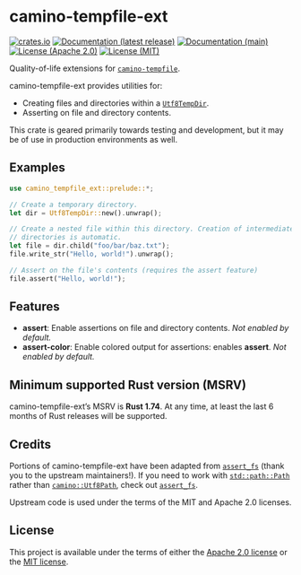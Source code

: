 <!-- cargo-sync-rdme title [[ -->
# camino-tempfile-ext
<!-- cargo-sync-rdme ]] -->
[![crates.io](https://img.shields.io/crates/v/camino-tempfile-ext.svg?logo=rust)](https://crates.io/crates/camino-tempfile-ext)
[![Documentation (latest release)](https://img.shields.io/badge/docs-latest%20version-brightgreen.svg)](https://docs.rs/camino-tempfile-ext)
[![Documentation (main)](https://img.shields.io/badge/docs-main-purple.svg)](https://camino-rs.github.io/camino-tempfile/rustdoc/camino_tempfile_ext/)
[![License (Apache 2.0)](https://img.shields.io/badge/license-Apache-green.svg)](LICENSE-APACHE)
[![License (MIT)](https://img.shields.io/badge/license-MIT-green.svg)](LICENSE-MIT)
<!-- cargo-sync-rdme rustdoc [[ -->
Quality-of-life extensions for [`camino-tempfile`].

camino-tempfile-ext provides utilities for:

* Creating files and directories within a [`Utf8TempDir`].
* Asserting on file and directory contents.

This crate is geared primarily towards testing and development, but it may
be of use in production environments as well.

## Examples

````rust
use camino_tempfile_ext::prelude::*;

// Create a temporary directory.
let dir = Utf8TempDir::new().unwrap();

// Create a nested file within this directory. Creation of intermediate
// directories is automatic.
let file = dir.child("foo/bar/baz.txt");
file.write_str("Hello, world!").unwrap();

// Assert on the file's contents (requires the assert feature)
file.assert("Hello, world!");
````

## Features

* **assert**: Enable assertions on file and directory contents. *Not enabled by default.*
* **assert-color**: Enable colored output for assertions: enables **assert**. *Not enabled by default.*

## Minimum supported Rust version (MSRV)

camino-tempfile-ext’s MSRV is **Rust 1.74**. At any time, at least the last
6 months of Rust releases will be supported.

## Credits

Portions of camino-tempfile-ext have been adapted from [`assert_fs`] (thank
you to the upstream maintainers!). If you need to work with
[`std::path::Path`](https://doc.rust-lang.org/nightly/std/path/struct.Path.html) rather than [`camino::Utf8Path`](https://docs.rs/camino/1.2.1/camino/struct.Utf8Path.html), check out
[`assert_fs`].

Upstream code is used under the terms of the MIT and Apache 2.0 licenses.

[`camino-tempfile`]: https://docs.rs/camino-tempfile/1.4.1/camino_tempfile/index.html
[`Utf8TempDir`]: https://docs.rs/camino-tempfile/1.4.1/camino_tempfile/dir/struct.Utf8TempDir.html
[`assert_fs`]: https://crates.io/crates/assert_fs
<!-- cargo-sync-rdme ]] -->

## License

This project is available under the terms of either the [Apache 2.0 license](LICENSE-APACHE) or the [MIT
license](LICENSE-MIT).
